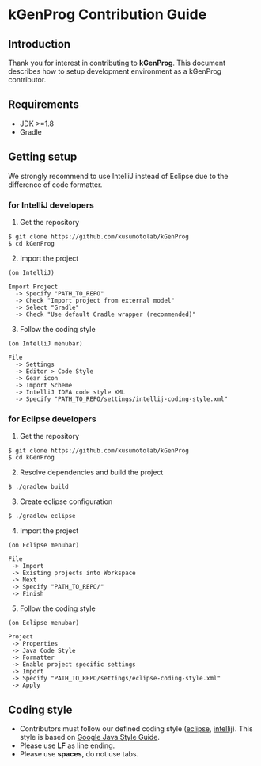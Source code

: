 # kGenProg Contribution Guide
## Introduction
Thank you for interest in contributing to **kGenProg**.
This document describes how to setup development environment as a kGenProg contributor.

## Requirements
- JDK >=1.8
- Gradle

## Getting setup
We strongly recommend to use IntelliJ instead of Eclipse due to the difference of code formatter.

### for IntelliJ developers

1. Get the repository
```shell
$ git clone https://github.com/kusumotolab/kGenProg
$ cd kGenProg
```

2. Import the project
```
(on IntelliJ)

Import Project
  -> Specify "PATH_TO_REPO"
  -> Check "Import project from external model"
  -> Select "Gradle"
  -> Check "Use default Gradle wrapper (recommended)"
```

3. Follow the coding style
```
(on IntelliJ menubar)

File
  -> Settings
  -> Editor > Code Style
  -> Gear icon
  -> Import Scheme
  -> IntelliJ IDEA code style XML
  -> Specify "PATH_TO_REPO/settings/intellij-coding-style.xml"

```


### for Eclipse developers

1. Get the repository
```shell
$ git clone https://github.com/kusumotolab/kGenProg
$ cd kGenProg
```

2. Resolve dependencies and build the project
```shell
$ ./gradlew build
```

3. Create eclipse configuration
```shell
$ ./gradlew eclipse
```

4. Import the project
```
(on Eclipse menubar)

File
 -> Import
 -> Existing projects into Workspace
 -> Next
 -> Specify "PATH_TO_REPO/"
 -> Finish
```

5. Follow the coding style
```
(on Eclipse menubar)

Project
 -> Properties
 -> Java Code Style
 -> Formatter
 -> Enable project specific settings
 -> Import
 -> Specify "PATH_TO_REPO/settings/eclipse-coding-style.xml"
 -> Apply
```

## Coding style
- Contributors must follow our defined coding style ([eclipse](../blob/master/settings/eclipse-coding-style.xml), [intellij](../blob/master/settings/intellij-coding-style.xml)).
This style is based on [Google Java Style Guide](https://google.github.io/styleguide/javaguide.html).
- Please use **LF** as line ending.
- Please use **spaces**, do not use tabs.
